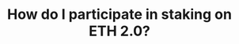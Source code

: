 ---
title: How do I participate in staking on ETH 2.0?
weight: 5.0
attribution:
  -
    name:
    link:
---